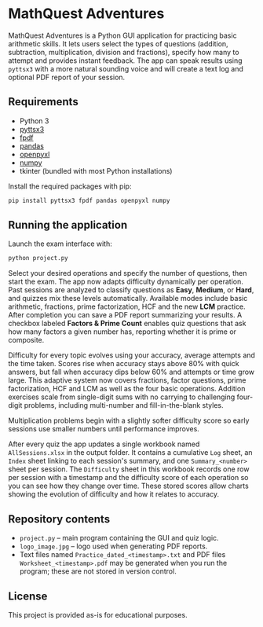 # MathQuest Adventures

MathQuest Adventures is a Python GUI application for practicing basic arithmetic skills. It lets users select the types of questions (addition, subtraction, multiplication, division and fractions), specify how many to attempt and provides instant feedback. The app can speak results using `pyttsx3` with a more natural sounding voice and will create a text log and optional PDF report of your session.

## Requirements
- Python 3
- [pyttsx3](https://pypi.org/project/pyttsx3/)
- [fpdf](https://pypi.org/project/fpdf/)
- [pandas](https://pypi.org/project/pandas/)
- [openpyxl](https://pypi.org/project/openpyxl/)
- [numpy](https://pypi.org/project/numpy/)
- tkinter (bundled with most Python installations)

Install the required packages with pip:

```bash
pip install pyttsx3 fpdf pandas openpyxl numpy
```

## Running the application
Launch the exam interface with:

```bash
python project.py
```

Select your desired operations and specify the number of questions, then start the exam. The app now adapts difficulty dynamically per operation. Past sessions are analyzed to classify questions as **Easy**, **Medium**, or **Hard**, and quizzes mix these levels automatically. Available modes include basic arithmetic, fractions, prime factorization, HCF and the new **LCM** practice. After completion you can save a PDF report summarizing your results. A checkbox labeled **Factors & Prime Count** enables quiz questions that ask how many factors a given number has, reporting whether it is prime or composite.

Difficulty for every topic evolves using your accuracy, average attempts and the time taken. Scores rise when accuracy stays above 80% with quick answers, but fall when accuracy dips below 60% and attempts or time grow large. This adaptive system now covers fractions, factor questions, prime factorization, HCF and LCM as well as the four basic operations.
Addition exercises scale from single-digit sums with no carrying to challenging four-digit problems, including multi-number and fill-in-the-blank styles.

Multiplication problems begin with a slightly softer difficulty score so early sessions use smaller numbers until performance improves.

After every quiz the app updates a single workbook named `AllSessions.xlsx` in the output folder. It contains a cumulative `Log` sheet, an `Index` sheet linking to each session's summary, and one `Summary_<number>` sheet per session.
The `Difficulty` sheet in this workbook records one row per session with a timestamp and the difficulty score of each operation so you can see how they change over time. These stored scores allow charts showing the evolution of difficulty and how it relates to accuracy.

## Repository contents
- `project.py` – main program containing the GUI and quiz logic.
- `logo_image.jpg` – logo used when generating PDF reports.
- Text files named `Practice_dated_<timestamp>.txt` and PDF files `Worksheet_<timestamp>.pdf` may be generated when you run the program; these are not stored in version control.

## License
This project is provided as-is for educational purposes.
